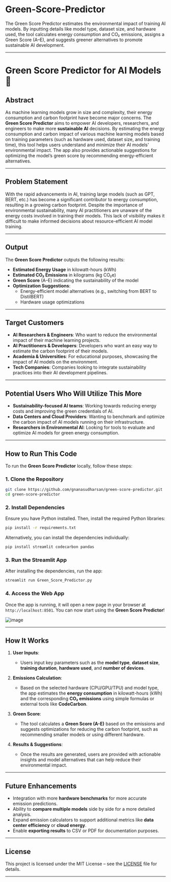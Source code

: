 # Green-Score-Predictor
The Green Score Predictor estimates the environmental impact of training AI models. By inputting details like model type, dataset size, and hardware used, the tool calculates energy consumption and CO₂ emissions, assigns a Green Score (A–E), and suggests greener alternatives to promote sustainable AI development.

---

# Green Score Predictor for AI Models 🌱

## Abstract

As machine learning models grow in size and complexity, their energy consumption and carbon footprint have become major concerns. The **Green Score Predictor** aims to empower AI developers, researchers, and engineers to make more **sustainable AI** decisions. By estimating the energy consumption and carbon impact of various machine learning models based on training parameters (such as hardware used, dataset size, and training time), this tool helps users understand and minimize their AI models' environmental impact. The app also provides actionable suggestions for optimizing the model’s green score by recommending energy-efficient alternatives.

---

## Problem Statement

With the rapid advancements in AI, training large models (such as GPT, BERT, etc.) has become a significant contributor to energy consumption, resulting in a growing carbon footprint. Despite the importance of environmental sustainability, many AI practitioners are unaware of the energy costs involved in training their models. This lack of visibility makes it difficult to make informed decisions about resource-efficient AI model training.

---

## Output

The **Green Score Predictor** outputs the following results:
- **Estimated Energy Usage** in kilowatt-hours (kWh)
- **Estimated CO₂ Emissions** in kilograms (kg CO₂e)
- **Green Score** (A–E) indicating the sustainability of the model
- **Optimization Suggestions**:
  - Energy-efficient model alternatives (e.g., switching from BERT to DistilBERT)
  - Hardware usage optimizations

---

## Target Customers

- **AI Researchers & Engineers**: Who want to reduce the environmental impact of their machine learning projects.
- **AI Practitioners & Developers**: Developers who want an easy way to estimate the carbon footprint of their models.
- **Academia & Universities**: For educational purposes, showcasing the impact of AI models on the environment.
- **Tech Companies**: Companies looking to integrate sustainability practices into their AI development pipelines.

---

## Potential Users Who Will Utilize This More

- **Sustainability-focused AI teams**: Working towards reducing energy costs and improving the green credentials of AI.
- **Data Centers and Cloud Providers**: Wanting to benchmark and optimize the carbon impact of AI models running on their infrastructure.
- **Researchers in Environmental AI**: Looking for tools to evaluate and optimize AI models for green energy consumption.

---

## How to Run This Code

To run the **Green Score Predictor** locally, follow these steps:

### 1. Clone the Repository

```bash
git clone https://github.com/gnanasudharsan/green-score-predictor.git
cd green-score-predictor
```

### 2. Install Dependencies

Ensure you have Python installed. Then, install the required Python libraries:

```bash
pip install -r requirements.txt
```

Alternatively, you can install the dependencies individually:

```bash
pip install streamlit codecarbon pandas
```

### 3. Run the Streamlit App

After installing the dependencies, run the app:

```bash
streamlit run Green_Score_Predictor.py
```

### 4. Access the Web App

Once the app is running, it will open a new page in your browser at `http://localhost:8501`. You can now start using the **Green Score Predictor**!

![image](https://github.com/user-attachments/assets/8fd654f7-2872-4487-86e6-c0f59a835e31)

---

## How It Works

1. **User Inputs**:
   - Users input key parameters such as the **model type**, **dataset size**, **training duration**, **hardware used**, and **number of devices**.
   
2. **Emissions Calculation**:
   - Based on the selected hardware (CPU/GPU/TPU) and model type, the app estimates the **energy consumption** in kilowatt-hours (kWh) and the corresponding **CO₂ emissions** using simple formulas or external tools like **CodeCarbon**.

3. **Green Score**:
   - The tool calculates a **Green Score (A-E)** based on the emissions and suggests optimizations for reducing the carbon footprint, such as recommending smaller models or using different hardware.

4. **Results & Suggestions**:
   - Once the results are generated, users are provided with actionable insights and model alternatives that can help reduce their environmental impact.

---

## Future Enhancements

- Integration with more **hardware benchmarks** for more accurate emission predictions.
- Ability to **compare multiple models** side by side for a more detailed analysis.
- Expand emission calculators to support additional metrics like **data center efficiency** or **cloud energy**.
- Enable **exporting results** to CSV or PDF for documentation purposes.

---

## License

This project is licensed under the MIT License – see the [LICENSE](LICENSE) file for details.

---

